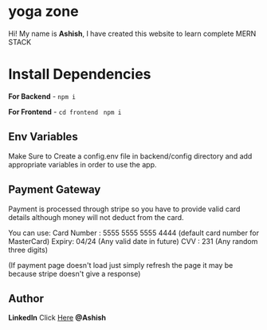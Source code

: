 # yoga zone

Hi! My name is **Ashish**, I have created this website to learn complete MERN STACK

# Install Dependencies

**For Backend** - `npm i`

**For Frontend** - `cd frontend` ` npm i`

## Env Variables

Make Sure to Create a config.env file in backend/config directory and add appropriate variables in order to use the app.

## Payment Gateway

Payment is processed through stripe so you have to provide valid card details although money will not deduct from the card.

You can use:
Card Number : 5555 5555 5555 4444 (default card number for MasterCard)
Expiry: 04/24  (Any valid date in future)
CVV : 231 (Any random three digits)

(If payment page doesn't load  just simply refresh the page it may be because stripe doesn't give a response)


## Author

**LinkedIn** Click [Here](https://www.linkedin.com/in/ashish-bansal-b43b60192/) **@Ashish**
